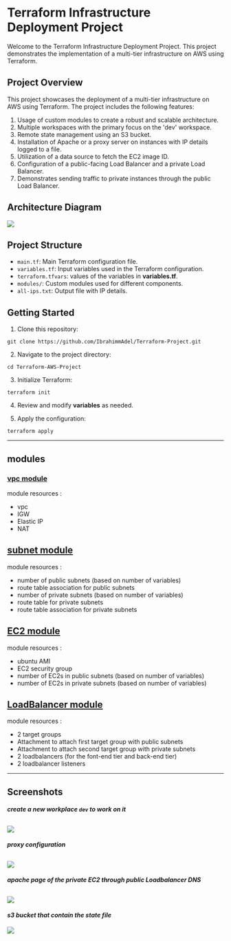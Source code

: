 # Terraform Infrastructure Deployment Project

Welcome to the Terraform Infrastructure Deployment Project. This project demonstrates the implementation of a multi-tier infrastructure on AWS using Terraform.

## Project Overview

This project showcases the deployment of a multi-tier infrastructure on AWS using Terraform. The project includes the following features:

1. Usage of custom modules to create a robust and scalable architecture.
2. Multiple workspaces with the primary focus on the 'dev' workspace.
3. Remote state management using an S3 bucket.
4. Installation of Apache or a proxy server on instances with IP details logged to a file.
5. Utilization of a data source to fetch the EC2 image ID.
6. Configuration of a public-facing Load Balancer and a private Load Balancer.
7. Demonstrates sending traffic to private instances through the public Load Balancer.

## Architecture Diagram

![](https://github.com/IbrahimmAdel/Terraform-Project/blob/master/screenshots/project.png)

## Project Structure

- `main.tf`: Main Terraform configuration file.
- `variables.tf`: Input variables used in the Terraform configuration.
- `terraform.tfvars`: values of the variables in **variables.tf**.
- `modules/`: Custom modules used for different components.
- `all-ips.txt`: Output file with IP details.

## Getting Started

1. Clone this repository:
```
git clone https://github.com/IbrahimmAdel/Terraform-Project.git
```
2. Navigate to the project directory:
```
cd Terraform-AWS-Project
```
3. Initialize Terraform:
```
terraform init
```
4. Review and modify **variables** as needed.
   
5. Apply the configuration:
```
terraform apply
```
---
## modules

### [vpc module](https://github.com/IbrahimmAdel/Terraform-Project/tree/master/modules/vpc)
module resources :

- vpc
- IGW
- Elastic IP
- NAT


## [subnet module](https://github.com/IbrahimmAdel/Terraform-Project/tree/master/modules/subnet)
module resources :

- number of public subnets (based on number of variables)
- route table association for public subnets
- number of private subnets (based on number of variables)
- route table for private subnets
- route table association for private subnets

## [EC2 module](https://github.com/IbrahimmAdel/Terraform-Project/tree/master/modules/ec2)
module resources :

- ubuntu AMI
- EC2 security group
- number of EC2s in public subnets (based on number of variables)
- number of EC2s in private subnets (based on number of variables)

## [LoadBalancer module](https://github.com/IbrahimmAdel/Terraform-Project/tree/master/modules/loadbalancer)
module resources :

- 2 target groups
- Attachment to attach first target group with public subnets
- Attachment to attach second target group with private subnets
- 2 loadbalancers (for the font-end tier and back-end tier)
- 2 loadbalancer listeners

---
## Screenshots

#####  *create a new workplace `dev` to work on it*
![](https://github.com/IbrahimmAdel/Terraform-Project/blob/master/screenshots/workspace.png)
----

#### *proxy configuration*
![](https://github.com/IbrahimmAdel/Terraform-Project/blob/master/screenshots/proxy%20configuration.png)
-----

#### *apache page of the private EC2 through public Loadbalancer DNS*
![](https://github.com/IbrahimmAdel/Terraform-Project/blob/master/screenshots/load-balancer.png)
-----

#### *s3 bucket that contain the state file*
![](https://github.com/IbrahimmAdel/Terraform-Project/blob/master/screenshots/s3.png)














